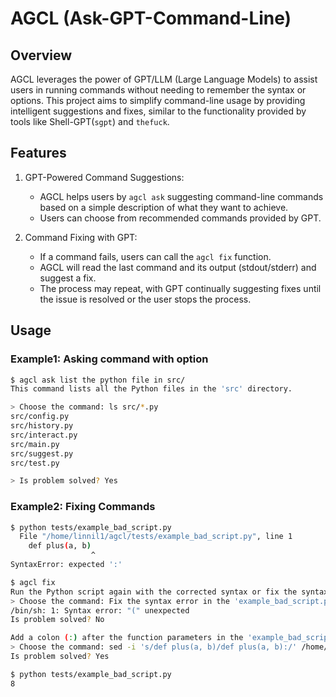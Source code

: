 # AGCL (Ask-GPT-Command-Line)

## Overview

AGCL leverages the power of GPT/LLM (Large Language Models) to assist users in running commands without needing to remember the syntax or options. This project aims to simplify command-line usage by providing intelligent suggestions and fixes, similar to the functionality provided by tools like Shell-GPT(`sgpt`) and `thefuck`.

## Features

1. GPT-Powered Command Suggestions:
   * AGCL helps users by `agcl ask` suggesting command-line commands based on a simple description of what they want to achieve.
   * Users can choose from recommended commands provided by GPT.

2. Command Fixing with GPT:
   * If a command fails, users can call the `agcl fix` function.
   * AGCL will read the last command and its output (stdout/stderr) and suggest a fix.
   * The process may repeat, with GPT continually suggesting fixes until the issue is resolved or the user stops the process.

## Usage

### Example1: Asking command with option
``` bash
$ agcl ask list the python file in src/
This command lists all the Python files in the 'src' directory.

> Choose the command: ls src/*.py
src/config.py
src/history.py
src/interact.py
src/main.py
src/suggest.py
src/test.py

> Is problem solved? Yes
```


### Example2: Fixing Commands

```bash
$ python tests/example_bad_script.py
  File "/home/linnil1/agcl/tests/example_bad_script.py", line 1
    def plus(a, b)
                  ^
SyntaxError: expected ':'

$ agcl fix
Run the Python script again with the corrected syntax or fix the syntax error in the script file before running it.
> Choose the command: Fix the syntax error in the 'example_bad_script.py' file by adding a colon (:) after the function parameters.
/bin/sh: 1: Syntax error: "(" unexpected
Is problem solved? No

Add a colon (:) after the function parameters in the 'example_bad_script.py' file using sed command.
> Choose the command: sed -i 's/def plus(a, b)/def plus(a, b):/' /home/linnil1/agcl/tests/example_bad_script.py
Is problem solved? Yes

$ python tests/example_bad_script.py
8
```
